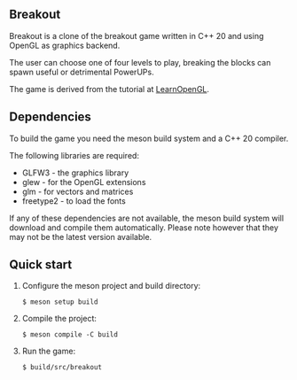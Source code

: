 ## Breakout

Breakout is a clone of the breakout game written in C++ 20 and using
OpenGL as graphics backend.

The user can choose one of four levels to play, breaking the blocks
can spawn useful or detrimental PowerUPs.

The game is derived from the tutorial at
[LearnOpenGL](https://learnopengl.com/).

## Dependencies

To build the game you need the meson build system and a C++ 20
compiler.

The following libraries are required:

  * GLFW3 - the graphics library
  * glew - for the OpenGL extensions
  * glm - for vectors and matrices
  * freetype2 - to load the fonts

If any of these dependencies are not available, the meson build system
will download and compile them automatically. Please note however that
they may not be the latest version available.

## Quick start

1. Configure the meson project and build directory:

   ```
   $ meson setup build
   ```

2. Compile the project:

    ```
	$ meson compile -C build
	```

3. Run the game:

   ```
   $ build/src/breakout
   ```
